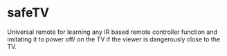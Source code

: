 # safeTV
Universal remote for learning any IR based remote controller function and imitating it to power off/ on the TV if the viewer is dangerously close to the TV.
